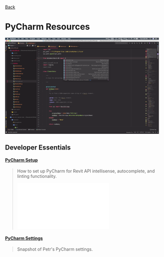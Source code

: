 [Back](/../../tree/master)

# PyCharm Resources

![PyCharm Setup](Assets/pycharm_macOS.png)

## Developer Essentials

#### [PyCharm Setup](Assets/pycharm_setup.pdf/)
> How to set up PyCharm for Revit API intellisense, autocomplete, and linting functionality.
>
> ![PyCharm Settings](Assets/pycharm_setup.pdf)

#### [PyCharm Settings](Assets/settings_windows.jar/)
> Snapshot of Petr's PyCharm settings.